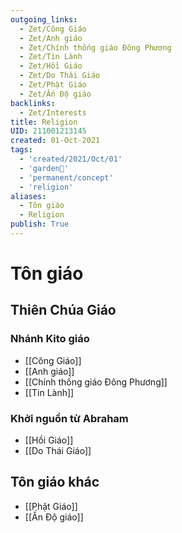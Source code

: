 ```yaml
---
outgoing_links:
  - Zet/Công Giáo
  - Zet/Anh giáo
  - Zet/Chính thống giáo Đông Phương
  - Zet/Tin Lành
  - Zet/Hồi Giáo
  - Zet/Do Thái Giáo
  - Zet/Phật Giáo
  - Zet/Ấn Độ giáo
backlinks:
  - Zet/Interests
title: Religion
UID: 211001213145
created: 01-Oct-2021
tags:
  - 'created/2021/Oct/01'
  - 'garden🏡'
  - 'permanent/concept'
  - 'religion'
aliases:
  - Tôn giáo
  - Religion
publish: True
---
```

# Tôn giáo

## Thiên Chúa Giáo
### Nhánh Kito giáo
- [[Công Giáo]]
- [[Anh giáo]]
- [[Chính thống giáo Đông Phương]]
- [[Tin Lành]]

### Khởi nguồn từ Abraham
- [[Hồi Giáo]]
- [[Do Thái Giáo]]

## Tôn giáo khác
- [[Phật Giáo]]
- [[Ấn Độ giáo]]

